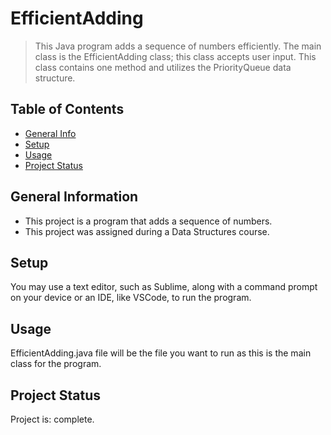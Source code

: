 # EfficientAdding
> This Java program adds a sequence of numbers efficiently. The main class is the EfficientAdding class; this class accepts user input. This class contains one method and utilizes the PriorityQueue data structure. 

## Table of Contents
* [General Info](#general-information)
* [Setup](#setup)
* [Usage](#usage)
* [Project Status](#project-status)


## General Information
- This project is a program that adds a sequence of numbers.  
- This project was assigned during a Data Structures course.

## Setup
You may use a text editor, such as Sublime, along with a command prompt on your device or an IDE, like VSCode, to run the program.

## Usage
EfficientAdding.java file will be the file you want to run as this is the main class for the program. 

## Project Status
Project is: complete.
